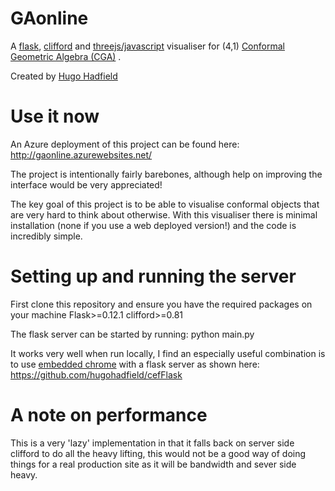 # GAonline
A [flask](http://flask.pocoo.org/), [clifford](https://github.com/pygae/clifford) and [threejs/javascript](https://threejs.org/) visualiser for (4,1) [Conformal Geometric Algebra (CGA)](http://www2.montgomerycollege.edu/departments/planet/planet/Numerical_Relativity/GA-SIG/Conformal%20Geometry%20Papers/Cambridge/Covarient%20Approach%20to%20Geometry%20Using%20Geometric%20Algebra.pdf) .

Created by [Hugo Hadfield](https://github.com/hugohadfield)

# Use it now
An Azure deployment of this project can be found here:
http://gaonline.azurewebsites.net/

The project is intentionally fairly barebones, although help on improving the interface would be very appreciated! 

The key goal of this project is to be able to visualise conformal objects that are very hard to think about otherwise. With this visualiser there is minimal installation (none if you use a web deployed version!) and the code is incredibly simple.

# Setting up and running the server
First clone this repository and ensure you have the required packages on your machine
Flask>=0.12.1
clifford>=0.81

The flask server can be started by running:
python main.py

It works very well when run locally, I find an especially useful combination is to use [embedded chrome](https://github.com/cztomczak/cefpython) with a flask server as shown here:
https://github.com/hugohadfield/cefFlask

# A note on performance
This is a very 'lazy' implementation in that it falls back on server side clifford to do all the heavy lifting, this would not be a good way of doing things for a real production site as it will be bandwidth and sever side heavy.

